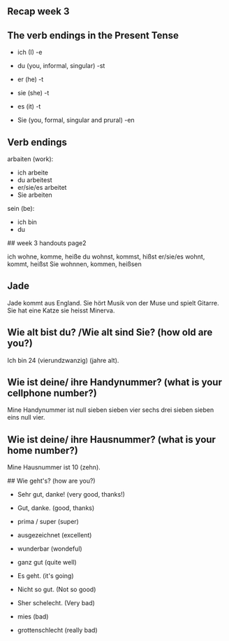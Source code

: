 ## Recap week 3

## The verb endings in the Present Tense

* ich (I) -e
* du (you, informal, singular) -st
* er (he) -t
* sie (she) -t
* es (it) -t

* Sie (you, formal, singular and prural) -en

## Verb endings

arbaiten (work): 
* ich arbeite
* du arbeitest
* er/sie/es arbeitet
* Sie arbeiten

sein (be):
* ich bin
* du 

## week 3 handouts page2

ich wohne, komme, heiße
du wohnst, kommst, hißst
er/sie/es wohnt, kommt, heißst
Sie wohnnen, kommen, heißsen

## Jade
Jade kommt aus England. 
Sie hört Musik von der Muse und spielt Gitarre. 
Sie hat eine Katze sie heisst Minerva.

## Wie alt bist du? /Wie alt sind Sie? (how old are you?)
Ich bin 24 (vierundzwanzig) (jahre alt).

## Wie ist deine/ ihre Handynummer? (what is your cellphone number?)
Mine Handynummer ist null sieben sieben vier sechs drei sieben sieben eins null vier.

## Wie ist deine/ ihre Hausnummer? (what is your home number?)
Mine Hausnummer ist 10 (zehn).

## Wie geht's? (how are you?)
* Sehr gut, danke! (very good, thanks!)
* Gut, danke. (good, thanks)
* prima / super (super)
* ausgezeichnet (excellent)
* wunderbar (wondeful)
* ganz gut (quite well)

* Es geht. (it's going)

* Nicht so gut. (Not so good)
* Sher schelecht. (Very bad)
* mies (bad)
* grottenschlecht (really bad)

